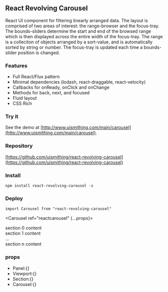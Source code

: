 ## React Revolving Carousel

React UI component for filtering linearly arranged data. The layout is comprised of two areas of interest: the range-browser and the focus-tray. The bounds-sliders determine the start and end of the browsed range which is then displayed across the entire width of the focus-tray. The range is a colleciton of objects arranged by a sort-value, and is automatically sorted by string or number. The focus-tray is updated each time a bounds-slider position is changed.

### Features
  * Full React/Flux pattern
  * Minimal dependencies (lodash, react-draggable, react-velocity)
  * Callbacks for onReady, onClick and onChange
  * Methods for back, next, and focused
  * Fluid layout
  * CSS Rich

### Try it
See the demo at [http://www.uismithing.com/main/carousel](http://www.uismithing.com/main/carousel).

### Repository
[https://github.com/uismithing/react-revolving-carousel](https://github.com/uismithing/react-revolving-carousel)

### Install
`npm install react-revolving-carousel -s`

### Deploy
`import Carousel from "react-revolving-carousel"`

<Carousel ref="reactcarousel" {...props}>
  <div>section 0 content</div>
  <div>section 1 content</div>
  ...
  <div>section n content</div>
</Carousel>

### props
  * Panel:{}
  * Viewport:{}
  * Section:{}
  * Carousel:{}
